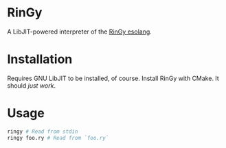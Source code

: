 # RinGy
A LibJIT-powered interpreter of the [RinGy esolang](https://esolangs.org/wiki/RinGy).

# Installation
Requires GNU LibJIT to be installed, of course.
Install RinGy with CMake. It should *just work*.

# Usage
```bash
ringy # Read from stdin
ringy foo.ry # Read from `foo.ry`
```